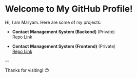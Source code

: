 # Welcome to My GitHub Profile!

Hi, I am Maryam. Here are some of my projects:

- **Contact Management System (Backend)** (Private)  
  [Repo Link](https://github.com/mariyam552/contactManagementBackend) 

- **Contact Management System (Frontend)** (Private)  
  [Repo Link](https://github.com/mariyam552/contactmanagementsystemfrontend) 

--

Thanks for visiting! 😊
